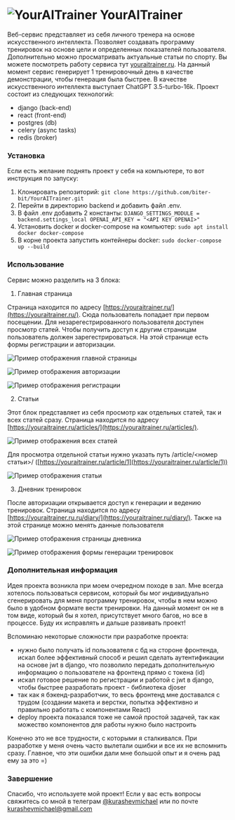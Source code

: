 ![YourAITrainer](https://github.com/biter-bit/YourAITrainer/blob/main/content/exact_inscription_youraitrainer_bodybuilding_an.jpg)
YourAITrainer
===============

Веб-сервис представляет из себя личного тренера на основе искусственного интеллекта. Позволяет создавать программу тренировок на основе цели и определенных показателей пользователя. Дополнительно можно просматривать актуальные статьи по спорту. Вы можете посмотреть работу сервиса тут [youraitrainer.ru](https://youraitrainer.ru). 
На данный момент сервис генерирует 1 тренировочный день в качестве демонстрации, чтобы генерация была быстрее. В качестве искусственного интеллекта выступает ChatGPT 3.5-turbo-16k. Проект состоит из следующих технологий: 

- django (back-end)
- react (front-end)
- postgres (db)
- celery (async tasks)
- redis (broker)

### **Установка**

Если есть желание поднять проект у себя на компьютере, то вот инструкция по запуску:

1. Клонировать репозиторий: `git clone https://github.com/biter-bit/YourAITrainer.git`
2. Перейти в директорию backend и добавить файл .env.
3. В файл .env добавить 2 константы:
`DJANGO_SETTINGS_MODULE = backend.settings_local
OPENAI_API_KEY = "<API KEY OPENAI>"`
4. Установить docker и docker-compose на компьютер: `sudo apt install docker docker-compose`
5. В корне проекта запустить контейнеры docker: `sudo docker-compose up --build`

### **Использование**

Сервис можно разделить на 3 блока:

1) Главная страница

  Страница находится по адресу [https://youraitrainer.ru/](https://youraitrainer.ru/). Сюда пользователь попадает при первом посещении. Для незарегестрированного пользователя доступен просмотр статей. Чтобы получить доступ к другим страницам пользователь должен зарегестрироваться. На этой странице есть формы регистрации и авторизации.

  ![Пример отображения главной страницы](https://github.com/biter-bit/YourAITrainer/blob/main/content/main-2.png)

  ![Пример отображения авторизации](https://github.com/biter-bit/YourAITrainer/blob/main/content/authorization.png)

  ![Пример отображения регистрации](https://github.com/biter-bit/YourAITrainer/blob/main/content/registration.png)

2) Статьи

  Этот блок представляет из себя просмотр как отдельных статей, так и всех статей сразу. Страница находится по адресу [https://youraitrainer.ru/articles/](https://youraitrainer.ru/articles/). 

  ![Пример отображения всех статей](https://github.com/biter-bit/YourAITrainer/blob/main/content/articles.png)

  Для просмотра отдельной статьи нужно указать путь /article/<номер статьи>/ ([https://youraitrainer.ru/article/1](https://youraitrainer.ru/article/1))

  ![Пример отображения статьи](https://github.com/biter-bit/YourAITrainer/blob/main/content/article.png)

3) Дневник тренировок

  После авторизации открывается доступ к генерации и ведению тренировок. Страница находится по адресу [https://youraitrainer.ru.ru/diary/](https://youraitrainer.ru/diary/). Также на этой странице можно менять данные пользователя

  ![Пример отображения страницы дневника](https://github.com/biter-bit/YourAITrainer/blob/main/content/diary.png)

  ![Пример отображения формы генерации тренировок](https://github.com/biter-bit/YourAITrainer/blob/main/content/generation.png)

### Дополнительная информация

Идея проекта возникла при моем очередном походе в зал. Мне всегда хотелось пользоваться сервисом, который бы мог индивидуально сгенерировать для меня программу тренировок, чтобы в нем можно было в удобном формате вести тренировки. На данный момент он не в том виде, который бы я хотел, присутствует много багов, но все в процессе. Буду их исправлять и дальше развивать проект! 

Вспоминаю некоторые сложности при разработке проекта: 

- нужно было получать id пользователя с бд на стороне фронтенда, искал более эффективный способ и решил сделать аутентификации на основе jwt в django, что позволило передать дополнительную информацию о пользователе на фронтенд прямо с токена (id)
- искал готовое решение по регистрации и работой с jwt в django, чтобы быстрее разработать проект - библиотека djoser
- так как я бэкенд-разработчик, то весь фронтенд мне доставался с трудом (создании макета и верстки, попытка эффективно и правильно работать с компонентами React)
- deploy проекта показался тоже не самой простой задачей, так как можество компонентов для работы нужно было настроить

Конечно это не все трудности, с которыми я сталкивался. При разработке у меня очень часто вылетали ошибки и все их не вспомнить сразу. Главное, что эти ошибки дали мне большой опыт и я очень рад ему за это =)

### Завершение

Спасибо, что используете мой проект! Если у вас есть вопросы свяжитесь со мной в телеграм [@kurashevmichael](https://t.me/kurashevmichael) или по почте kurashevmichael@gmail.com
